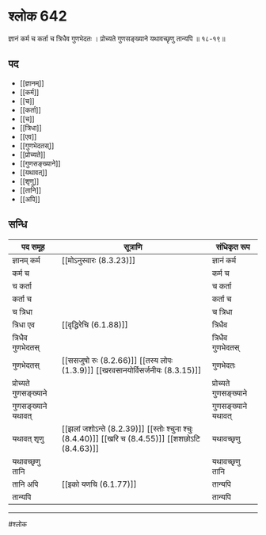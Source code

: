 # श्लोक 642

ज्ञानं कर्म च कर्ता च त्रिधैव गुणभेदतः ।
प्रोच्यते गुणसङ्ख्याने यथावच्छृणु तान्यपि ॥ १८-१९॥


## पद 

- [[ज्ञानम्]]
- [[कर्म]]
- [[च]]
- [[कर्ता]]
- [[च]]
- [[त्रिधा]]
- [[एव]]
- [[गुणभेदतस्]]
- [[प्रोच्यते]]
- [[गुणसङ्ख्याने]]
- [[यथावत्]]
- [[शृणु]]
- [[तानि]]
- [[अपि]]

## सन्धि

| पद समूह | सूत्राणि | संधिकृत रूप |
| ----- | ----- | ----- |
| ज्ञानम् कर्म |  [[मोऽनुस्वारः (8.3.23)]] | ज्ञानं कर्म |
| कर्म च |  | कर्म च |
| च कर्ता |  | च कर्ता |
| कर्ता च |  | कर्ता च |
| च त्रिधा |  | च त्रिधा |
| त्रिधा एव |  [[वृद्धिरेचि (6.1.88)]] | त्रिधैव |
| त्रिधैव गुणभेदतस् |  | त्रिधैव गुणभेदतस् |
| गुणभेदतस् |  [[ससजुषो रुः (8.2.66)]] [[तस्य लोपः (1.3.9)]] [[खरवसानयोर्विसर्जनीयः (8.3.15)]] | गुणभेदतः |
| प्रोच्यते गुणसङ्ख्याने |  | प्रोच्यते गुणसङ्ख्याने |
| गुणसङ्ख्याने यथावत् |  | गुणसङ्ख्याने यथावत् |
| यथावत् शृणु |  [[झलां जशोऽन्ते (8.2.39)]] [[स्तोः श्चुना श्चुः (8.4.40)]] [[खरि च (8.4.55)]] [[शशछोऽटि (8.4.63)]] | यथावच्छृणु |
| यथावच्छृणु तानि |  | यथावच्छृणु तानि |
| तानि अपि |  [[इको यणचि (6.1.77)]] | तान्यपि |
| तान्यपि |  | तान्यपि |


---

#श्लोक